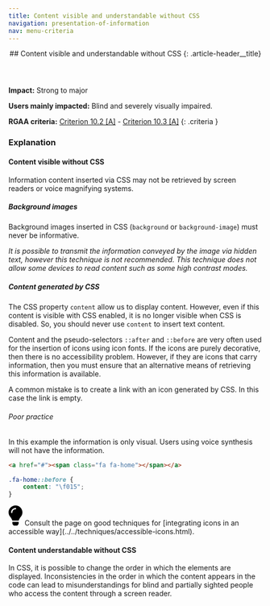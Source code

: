 ```yaml
---
title: Content visible and understandable without CSS
navigation: presentation-of-information
nav: menu-criteria
---
```


<header>
## Content visible and understandable without CSS
{: .article-header__title}
</header>

**Impact:** Strong to major

**Users mainly impacted:** Blind and severely visually impaired.

**RGAA criteria:** [Criterion 10.2 [A]](http://disic.github.io/rgaa_referentiel_en/criteria.html#crit-10-2) - [Criterion 10.3 [A]](http://disic.github.io/rgaa_referentiel_en/criteria.html#crit-10-3)
{: .criteria }

### Explanation

#### Content visible without CSS

Information content inserted via CSS may not be retrieved by screen readers or voice magnifying systems.

##### Background images

Background images inserted in CSS (`background` or `background-image`) must never be informative.

*It is possible to transmit the information conveyed by the image via hidden text, however this technique is not recommended. This technique does not allow some devices to read content such as some high contrast modes.*

##### Content generated by CSS

The CSS property `content` allow us to display content.
However, even if this content is visible with CSS enabled, it is no longer visible when CSS is disabled. So, you should never use `content` to insert text content.

Content and the pseudo-selectors `::after` and `::before` are very often used for the insertion of icons using icon fonts. If the icons are purely decorative, then there is no accessibility problem. However, if they are icons that carry information, then you must ensure that an alternative means of retrieving this information is available.

A common mistake is to create a link with an icon generated by CSS. In this case the link is empty.

###### Poor practice

In this example the information is only visual. Users using voice synthesis will not have the information.

```html
<a href="#"><span class="fa fa-home"></span></a>
```

```css
.fa-home::before {
    content: "\f015";
}
```

<div class="tip">
<svg role="img" aria-label="Tip" xmlns="http://www.w3.org/2000/svg" viewBox="0 0 352 512" width="28" height="40"><title>Tip</title><path d="M96.06 454.35c.01 6.29 1.87 12.45 5.36 17.69l17.09 25.69a31.99 31.99 0 0 0 26.64 14.28h61.71a31.99 31.99 0 0 0 26.64-14.28l17.09-25.69a31.989 31.989 0 0 0 5.36-17.69l.04-38.35H96.01l.05 38.35zM0 176c0 44.37 16.45 84.85 43.56 115.78 16.52 18.85 42.36 58.23 52.21 91.45.04.26.07.52.11.78h160.24c.04-.26.07-.51.11-.78 9.85-33.22 35.69-72.6 52.21-91.45C335.55 260.85 352 220.37 352 176 352 78.61 272.91-.3 175.45 0 73.44.31 0 82.97 0 176zm176-80c-44.11 0-80 35.89-80 80 0 8.84-7.16 16-16 16s-16-7.16-16-16c0-61.76 50.24-112 112-112 8.84 0 16 7.16 16 16s-7.16 16-16 16z"/></svg>
Consult the page on good techniques for [integrating icons in an accessible way](../../techniques/accessible-icons.html).
</div>

#### Content understandable without CSS

In CSS, it is possible to change the order in which the elements are displayed. Inconsistencies in the order in which the content appears in the code can lead to misunderstandings for blind and partially sighted people who access the content through a screen reader.
